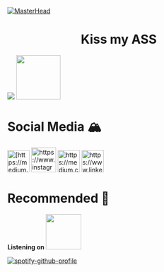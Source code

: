 [![MasterHead](https://cdn.wallpapersafari.com/43/20/AqS6Xm.gif)](https://rishavchanda.io)
<h1 align="center">Kiss my ASS</h1
<a href="https://visitcount.itsvg.in">
  <img src="https://visitcount.itsvg.in/api?id=nadiasuweer4ya&label=Profile%20Views&color=9&icon=9&pretty=true" />
</a>

<img src="https://media1.giphy.com/media/nGEQGzHpvIdi0lGJjn/giphy.gif?cid=ecf05e47hl0uujpk7mtbutljcpp1yn80ufjq288wbvz8hepu&ep=v1_gifs_search&rid=giphy.gif&ct=g" width="100"> 

# Social Media 🏔
<img src="https://upload.wikimedia.org/wikipedia/commons/thumb/b/b8/2021_Facebook_icon.svg/2048px-2021_Facebook_icon.svg.png" alt="[https://medium.com/@24098_79544](https://www.facebook.com/nadiagustaf.gustafssonn)" width="50"> <img src="https://ouch-cdn2.icons8.com/_US60I188UuoRurpJ9lfFmfp5baT-Gtp3bghSn-AOL8/rs:fit:456:456/czM6Ly9pY29uczgu/b3VjaC1wcm9kLmFz/c2V0cy9wbmcvOTI0/L2NjYjgwMjlkLWZh/NWMtNDU5Yy05YjBk/LWI0Yzg2MzI3Zjc0/Mi5wbmc.png" alt="https://www.instagram.com/snn4dia/" width="56"> <img src="https://cdn1.iconfinder.com/data/icons/social-media-circle-7/512/Circled_Medium_svg5-512.png" alt="https://medium.com/@24098_79544" width="50">  <img src="https://img.freepik.com/premium-vector/square-linkedin-logo-isolated-white-background_469489-892.jpg" alt="https://www.linkedin.com/in/suweeraya-noensai-3ab2b2292/" width="50">


# Recommended 🎸
**Listening on <img src="https://storage.googleapis.com/pr-newsroom-wp/1/2018/11/Spotify_Logo_CMYK_Green.png" width="80">**
                            
[![spotify-github-profile](https://spotify-github-profile.vercel.app/api/view?uid=31oycv7eovl4nkzrzs6gldn5flnm&cover_image=true&theme=novatorem&show_offline=false&background_color=ffffff&interchange=false&bar_color=ffffff&bar_color_cover=false)](https://github.com/kittinan/spotify-github-profile)
